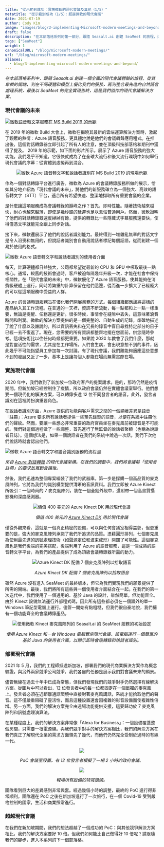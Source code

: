 ```yaml
---
title: "從示範到成功：實施微軟的現代會議及其他（1/5）"
metatitle: "從示範到成功（1/5）：超越微軟的現代會議"
date: 2021-07-19
author: Cody Kim
image: "images/blog/3-implementing-Microsoft-modern-meetings-and-beyond/SeaMeet animation.gif"
draft: false
description: "在本部落格系列的第一部分，跟隨 Seasalt.ai 創建 SeaMeet 的旅程，這是我們協作的現代會議解決方案。"
tags: ["SeaMeet"]
weight: 1  
canonicalURL: "/blog/microsoft-modern-meetings/"
url: "/blog/microsoft-modern-meetings/"
aliases:
  - blog/3-implementing-microsoft-modern-meetings-and-beyond/
---
```


*在本部落格系列中，跟隨 Seasalt.ai 創建一個全面的現代會議體驗的旅程，從其卑微的開端，到在不同硬體和模型上優化我們的服務，再到整合最先進的自然語言處理系統，最後以 SeaMeet 的完全實現告終，這是我們協作的現代會議解決方案。*

### 現代會議的未來

[![微軟語音轉文字服務在 MS Build 2019 的示範](/images/blog/3-implementing-Microsoft-modern-meetings-and-beyond/ms-build-play.png)](https://www.youtube.com/watch?t=100&v=EYinMnQWgfU&feature=youtu.be)

在 2019 年的微軟 Build 大會上，微軟在揭曉其最新的雲端運算解決方案時，激起了觀眾的熱情：Azure 語音服務，更具體地說是他們的會議轉錄應用程式。在推出後，這個對話轉錄器立即引起了所有人的注意，並在頂級科技部落格和期刊中獲得了提及。 2019 年的示範，如下面的影片所示，展示了 Azure 語音服務的強大功能。我們幾乎不知道，它很快就成為了在全球大流行和後大流行環境中如何舉行現代會議的序幕：從實體到虛擬再到混合。

<center>
<img src="/images/blog/3-implementing-Microsoft-modern-meetings-and-beyond/azure-demo.png" alt="微軟 Azure 語音轉文字和說話者識別在 MS Build 2019 的現場示範"/>
</center>

作為一個對話轉錄平台進行廣告，微軟為 Azure 的會議轉錄服務所做的展示，恰如其分地介紹為「現代會議的未來」，將他們的新服務確立為一個強大、高效的語音轉文字（STT）平台，適合所有希望快速、整潔地擷取所有重要會議的企業。

是什麼讓這項服務成為會議轉錄的巔峰之作？首先，即時性能。隨著技術越來越快，耐心也越來越薄，即使是幾秒鐘的延遲也足以惹惱普通用戶。然而，微軟證明了他們的對話轉錄器速度綽綽有餘，提供的轉錄比一些隱藏式字幕服務還要快，使得僅憑文字就能完全跟上同步對話。

接下來，微軟還展示了他們的說話者識別能力。最終得到一堆雜亂無章的對話文字是令人沮喪和無用的，但說話者識別會自動用說話者標記每個話語，從而創建一個易於使用的格式。

![微軟 Azure 語音轉文字和說話者識別的使用者介面](/images/blog/3-implementing-Microsoft-modern-meetings-and-beyond/azure-ui.png)

每天，計算硬體都日益強大，公司都希望從最新的 CPU 和 GPU 中榨取最後一點核心。通常，較舊的技術會過時，客戶被迫每隔幾年升級一次，才能在社會中保持相關性。在「現代會議的未來」中，微軟優化了 Azure 語音服務，使其能夠在消費級硬體上運行，同時將繁重的計算保留在他們這邊，從而進一步擴大了已經龐大的可以從這項服務中受益的人群。

Azure 的會議轉錄服務旨在優化我們開展業務的方式。每個組織都應該將這樣的產品納入其工作流程。在普通的一天裡，資訊不斷流動，每一點都和上一點一樣重要，無論是提醒、任務還是更新。很多時候，事情會在縫隙中丟失，這意味著浪費時間和利潤。微軟的解決方案提供的是一個完整的、自動生成的記錄，準確地描述了說了什麼以及誰說的，所以資訊丟失和在冗長的錄音中盲目尋找特定部分的日子已經一去不復返了。現在，您需要的所有資訊都整齊地擺在您面前，供您隨時參考。這項技術比以往任何時候都更重要。如果說 2020 年教會了我們什麼，那就是對靈活性的需求，尤其是在工作場所。人們會生病，會出現意想不到的事件，因此幾乎不可能指望員工參加每一次討論。有了現代會議，我們離能夠適應這些意想不到的發展又近了一步，基本上是讓每個人都能在場而無需實際在場。

### 實施現代會議

2020 年中，我們收到了新加坡一位政府客戶的提案請求。是的，那時仍然是疫情期間。但新加坡已經控制住了疫情，所以政府會議仍然在實體會議室舉行。他們想要一個現代化的解決方案，可以轉錄多達 12 位不同發言者的語音。此外，發言者識別在這裡將扮演重要角色。

在說話者識別方面，Azure 提供的功能與客戶需求之間的一個顯著差異是語音「註冊」：Azure 要求所有說話者提供一些預先錄製的語音，以便在系統中註冊他們的聲紋。然而，要讓一些想必非常重要的政府官員坐在麥克風前被錄音是不可能的。我們對這個過程做了一些調整，首先進行了無監督的說話者聚類（也稱為說話者日誌）。這個想法是，如果一個說話者在我們的系統中說過一次話，我們下次他們說話時就會認出他們。

![微軟 Azure 語音轉文字和語音識別服務的流程圖](/images/blog/3-implementing-Microsoft-modern-meetings-and-beyond/azure-diagram.png)

*來自 [Azure 對話轉錄](https://docs.microsoft.com/en-us/azure/cognitive-services/speech-service/conversation-transcription) 的現代會議架構。在我們的調整中，我們將會議前「使用者註冊」的要求放寬到會議後。*


然後，我們迅速為整個專案組裝了我們的武器庫。第一步是採購一個高品質的麥克風陣列，它將為我們的識別模型提供清晰的音訊資料。我們立即被 Azure Kinect 所吸引：一個時尚的 7 麥克風陣列，裝在一個全鋁外殼中，還附帶一個高畫質攝影機和深度感測器。

<center>
<img src="/images/blog/3-implementing-Microsoft-modern-meetings-and-beyond/kinect.png" alt="價值 400 美元的 Azure Kinect DK 用於現代會議"/>

*價值 400 美元的 [Azure Kinect DK](https://azure.microsoft.com/en-us/services/kinect-dk/) 用於現代會議*
</center>

僅從外觀來看，這就是一個真正精密的設備，可以與任何會議室相得益彰，但更重要的是，強大的麥克風陣列承諾了我們所追求的品質。憑藉圓形排列，七個麥克風為使用最先進的訊號處理技術（如聲源定位和波束成形）開闢了可能性。這個麥克風也是我們後端的完美搭配，後端利用了 Azure 的語音服務，這是一個成熟的語音轉文字平台，為我們的產品提供了成為頂級會議轉錄器所需的動力。

<center>
<img src="/images/blog/3-implementing-Microsoft-modern-meetings-and-beyond/kinect-spec.png" alt="Azure Kinect DK 配備 7 個麥克風陣列以拾取語音"/>

*Azure Kinect DK 配備 7 個麥克風陣列以拾取語音*
</center>

雖然 Azure 沒有進入 SeaMeet 的最終版本，但它為我們實現我們的願景提供了所需的開端。最後，我們將所有這些與一個使用者介面結合在一起。在我們的第一次迭代中，我們使用了一個通用的、基於 Java 的設計，雖然簡單，但功能齊全。由於 Kinect 設備無法運行外部程式碼，因此所有這些都必須在一個額外的單一 Windows 筆記型電腦上運行。儘管一開始有點粗糙，但我們很自豪地說，我們擁有一個功能齊全的會議轉錄產品。

<center>
<img src="/images/blog/3-implementing-Microsoft-modern-meetings-and-beyond/seameet-old.png" alt="使用微軟 Kinect 麥克風陣列的 Seasalt.ai 的 SeaMeet 服務的初始設定"/>

*使用 Azure Kinect 和一台 Windows 電腦實施現代會議，該電腦運行一個簡單的基於 Java 的使用者介面，以顯示即時會議轉錄和說話者識別。*
</center>

### 部署現代會議

2021 年 5 月，我們的工程師抵達新加坡，部署我們的現代商業解決方案作為概念驗證。與另外兩家競爭公司競爭，我們各自的任務是展示我們對會議未來的願景。

儘管無線在過去十年中已成為常態，但我們發現我們的競爭對手仍然選擇有線解決方案。從圖片中可以看出，12 位發言者中的每一位都固定在一個單獨的麥克風上。發言者必須在近距離通話環境中直接對著麥克風講話，系統才能拾取他們的聲音。這不僅嚴重阻礙了靈活性，而且這種設置還會因複雜的影音設備而使複雜性倍增。另一方面，我們的解決方案完全由遠場功能提供支援，這要歸功於 7 麥克風陣列和訊號處理演算法。

在某種程度上，我們的解決方案非常像「Alexa for Business」：一個設備覆蓋整個房間，只需要一根電源線。與我們競爭對手的解決方案相比，我們的解決方案在我們真正了解現代企業的需求方面領先了幾代，而他們仍然完全受制於過時的有線一代。

<center>
<img src="/images/blog/3-implementing-Microsoft-modern-meetings-and-beyond/poc-setup.png"/>

*PoC 會議室設置。有 12 位發言者模擬了一場 2 小時的政府會議。*

<img src="/images/blog/3-implementing-Microsoft-modern-meetings-and-beyond/poc-captioned.png"/>

*現場所有設備的特寫鏡頭。*
</center>

團隊看到巨大的差異感到非常興奮。經過幾個小時的調整，最終的 PoC 進行得非常順利。團隊還在 PoC 之後在新加坡進行了一次旅行，在一個 Covid-19 受到嚴格控制的國家，生活和商業照常進行。

### 超越現代會議

在我們在新加坡期間，我們的想法超越了一個成功的 PoC：與其他競爭解決方案相比，我們的解決方案要好 10 倍。但我們如何能比自己做得好 10 倍呢？請跟隨我們的腳步，進入本系列的下一個部落格。


